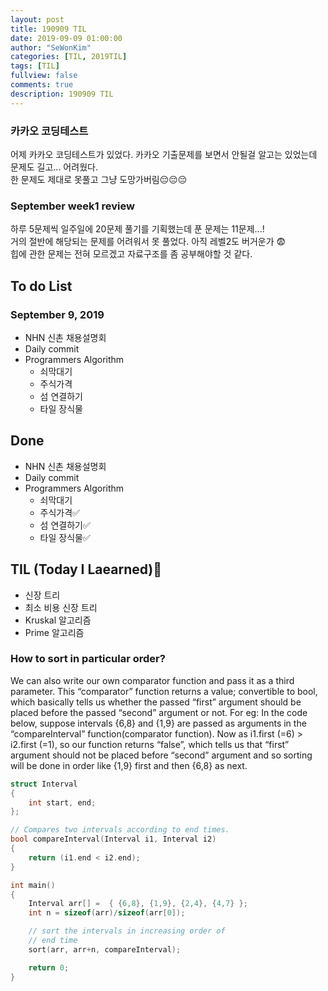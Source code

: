 ```yaml
---
layout: post
title: 190909 TIL
date: 2019-09-09 01:00:00
author: "SeWonKim"
categories: [TIL, 2019TIL]
tags: [TIL]
fullview: false
comments: true
description: 190909 TIL
---
```


### 카카오 코딩테스트

어제 카카오 코딩테스트가 있었다. 카카오 기출문제를 보면서 안될걸 알고는 있었는데 문제도 길고... 어려웠다.  
한 문제도 제대로 못풀고 그냥 도망가버림😔😔😔

### September week1 review

하루 5문제씩 일주일에 20문제 풀기를 기획했는데 푼 문제는 11문제...!  
거의 절반에 해당되는 문제를 어려워서 못 풀었다. 아직 레벨2도 버거운가 😨  
힙에 관한 문제는 전혀 모르겠고 자료구조를 좀 공부해야할 것 같다.

## To do List

### September 9, 2019

- NHN 신촌 채용설명회
- Daily commit
- Programmers Algorithm
  - 쇠막대기
  - 주식가격
  - 섬 연결하기
  - 타일 장식물

## Done

- NHN 신촌 채용설명회
- Daily commit
- Programmers Algorithm
  - 쇠막대기
  - 주식가격✅
  - 섬 연결하기✅
  - 타일 장식물✅

## TIL (Today I Laearned)🤔

- 신장 트리
- 최소 비용 신장 트리
- Kruskal 알고리즘
- Prime 알고리즘

### How to sort in particular order?

We can also write our own comparator function and pass it as a third parameter. This “comparator” function returns a value; convertible to bool, which basically tells us whether the passed “first” argument should be placed before the passed “second” argument or not.
For eg: In the code below, suppose intervals {6,8} and {1,9} are passed as arguments in the “compareInterval” function(comparator function). Now as i1.first (=6) > i2.first (=1), so our function returns “false”, which tells us that “first” argument should not be placed before “second” argument and so sorting will be done in order like {1,9} first and then {6,8} as next.

```cpp
struct Interval
{
    int start, end;
};

// Compares two intervals according to end times.
bool compareInterval(Interval i1, Interval i2)
{
    return (i1.end < i2.end);
}

int main()
{
    Interval arr[] =  { {6,8}, {1,9}, {2,4}, {4,7} };
    int n = sizeof(arr)/sizeof(arr[0]);

    // sort the intervals in increasing order of
    // end time
    sort(arr, arr+n, compareInterval);

    return 0;
}
```
